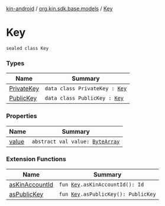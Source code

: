 [kin-android](../../index.md) / [org.kin.sdk.base.models](../index.md) / [Key](./index.md)

# Key

`sealed class Key`

### Types

| Name | Summary |
|---|---|
| [PrivateKey](-private-key/index.md) | `data class PrivateKey : `[`Key`](./index.md) |
| [PublicKey](-public-key/index.md) | `data class PublicKey : `[`Key`](./index.md) |

### Properties

| Name | Summary |
|---|---|
| [value](value.md) | `abstract val value: `[`ByteArray`](https://kotlinlang.org/api/latest/jvm/stdlib/kotlin/-byte-array/index.html) |

### Extension Functions

| Name | Summary |
|---|---|
| [asKinAccountId](../as-kin-account-id.md) | `fun `[`Key`](./index.md)`.asKinAccountId(): Id` |
| [asPublicKey](../as-public-key.md) | `fun `[`Key`](./index.md)`.asPublicKey(): PublicKey` |
